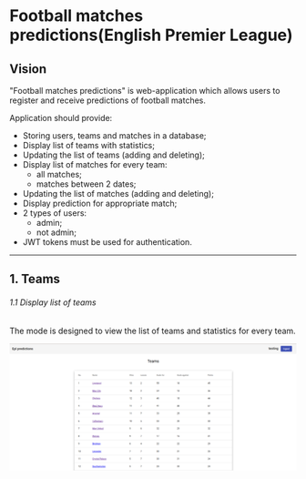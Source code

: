 # Football matches predictions(English Premier League)
## Vision
"Football matches predictions" is web-application which allows users to register and receive predictions of football matches.

Application should provide:
  - Storing users, teams and matches in a database;
  - Display list of teams with statistics;
  - Updating the list of teams (adding and deleting);
  - Display list of matches for every team:
      - all matches;
      - matches between 2 dates;
  - Updating the list of matches (adding and deleting);
  - Display prediction for appropriate match;
  - 2 types of users:
    - admin;
    - not admin;
  - JWT tokens must be used for authentication.

***

## 1. Teams
###### 1.1 Display list of teams

The mode is designed to view the list of teams and statistics for every team.

![teams](/images/teams_user.png)

